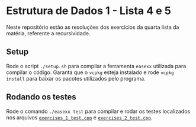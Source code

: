 # Estrutura de Dados 1 - Lista 4 e 5

Neste repositório estão as resoluções dos exercícios da quarta lista da matéria, referente a recursividade.

## Setup

Rode o script `./setup.sh` para compilar a ferramenta `easexx` utilizada para compilar o código.
Garanta que o `vcpkg` esteja instalado e rode `vcpkg install` para baixar os pacotes utilizados pelo programa.

## Rodando os testes

Rode o comando `./easexx test` para compilar e rodar os testes localizados nos arquivos
[`exercises_1_test.cpp`](./tests/exercises_1_test.cpp.cpp) e [`exercises_2_test.cpp`](./tests/exercises_2_test.cpp).
